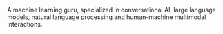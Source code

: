 A machine learning guru, specialized in conversational AI, large language models, natural language processing and human-machine multimodal interactions.
